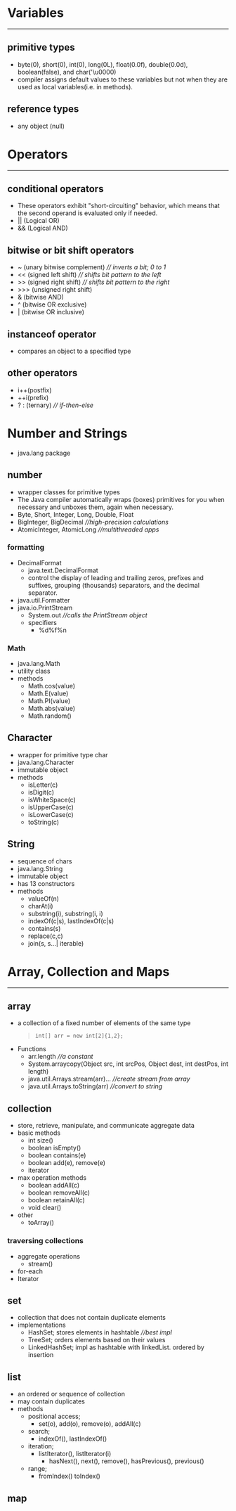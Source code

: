 # Variables
***
## primitive types
- byte(0), short(0), int(0), long(0L), float(0.0f), double(0.0d), boolean(false), and char('\u0000)
- compiler assigns default values to these variables but not when they are used as local variables(i.e. in methods).
## reference types
- any object (null)

# Operators
___
## conditional operators
- These operators exhibit "short-circuiting" behavior, which means that the second operand is evaluated only if needed.
- || (Logical OR)
- && (Logical AND)

## bitwise or bit shift operators
- ~ (unary bitwise complement) *// inverts a bit; 0 to 1*
- << (signed left shift) *// shifts bit pattern to the left*
- \>> (signed right shift) *// shifts bit pattern to the right*
- \>>> (unsigned right shift)
- & (bitwise AND)
- ^ (bitwise OR exclusive)
- | (bitwise OR inclusive)

## instanceof operator
- compares an object to a specified type

## other operators
- i++(postfix)
- ++i(prefix)
- ? : (ternary) *// if-then-else*

# Number and Strings
- java.lang package

## number
- wrapper classes for primitive types
- The Java compiler automatically wraps (boxes) primitives for you when necessary and unboxes them, again when necessary.
- Byte, Short, Integer, Long, Double, Float
- BigInteger, BigDecimal *//high-precision calculations*
- AtomicInteger, AtomicLong *//multithreaded apps*

### formatting
- DecimalFormat
    - java.text.DecimalFormat
    - control the display of leading and trailing zeros, prefixes and suffixes, grouping (thousands) separators, and the decimal separator.
- java.util.Formatter
- java.io.PrintStream
    - System.out *//calls the PrintStream object*
    - specifiers
        - %d%f%n

### Math
- java.lang.Math
- utility class
- methods
    - Math.cos(value)
    - Math.E(value)
    - Math.PI(value)
    - Math.abs(value)
    - Math.random()

## Character
- wrapper for primitive type char
- java.lang.Character
- immutable object
- methods
    - isLetter(c)
    - isDigit(c)
    - isWhiteSpace(c)
    - isUpperCase(c)
    - isLowerCase(c)
    - toString(c)

## String
- sequence of chars
- java.lang.String
- immutable object
- has 13 constructors
- methods
    - valueOf(n)
    - charAt(i)
    - substring(i), substring(i, i)
    - indexOf(c|s), lastIndexOf(c|s)
    - contains(s)
    - replace(c,c)
    - join(s, s...| iterable)


# Array, Collection and Maps
***
## array
- a collection of a fixed number of elements of the same type
  >`int[] arr = new int[2]{1,2};`
- Functions
    - arr.length *//a constant*
    - System.arraycopy(Object src, int srcPos,
      Object dest, int destPos, int length)
    - java.util.Arrays.stream(arr)... *//create stream from array*
    - java.util.Arrays.toString(arr) *//convert to string*

## collection
- store, retrieve, manipulate, and communicate aggregate data
- basic methods
    - int size()
    - boolean isEmpty()
    - boolean contains(e)
    - boolean add(e), remove(e)
    - iterator
- max operation methods
    - boolean addAll(c)
    - boolean removeAll(c)
    - boolean retainAll(c)
    - void clear()
- other
    - toArray()

### traversing collections
- aggregate operations
    - stream()
- for-each
- Iterator

## set
- collection that does not contain duplicate elements
- implementations
    - HashSet; stores elements in hashtable *//best impl*
    - TreeSet; orders elements based on their values
    - LinkedHashSet; impl as hashtable with linkedList. ordered by insertion
## list
- an ordered or sequence of collection
- may contain duplicates
- methods
    - positional access;
        - set(o), add(o), remove(o), addAll(c)
    - search;
        - indexOf(), lastIndexOf()
    - iteration;
        - listIterator(), listIterator(i)
            - hasNext(), next(), remove(), hasPrevious(), previous()
    - range;
        - fromIndex() toIndex()

## map
